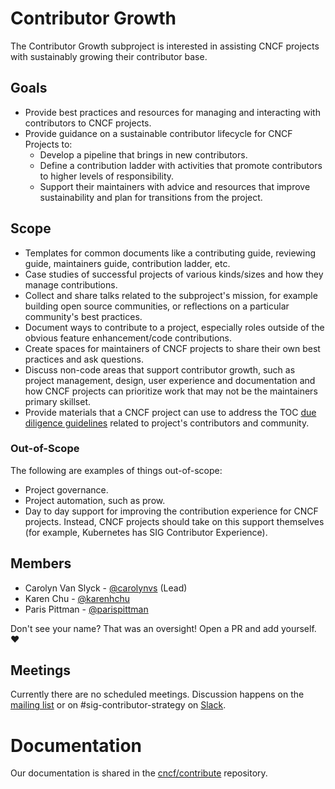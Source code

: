 # Contributor Growth

The Contributor Growth subproject is interested in assisting CNCF projects with
sustainably growing their contributor base.

## Goals

* Provide best practices and resources for managing and interacting with
  contributors to CNCF projects.
* Provide guidance on a sustainable contributor lifecycle for CNCF Projects to:
  * Develop a pipeline that brings in new contributors.
  * Define a contribution ladder with activities that promote contributors to
    higher levels of responsibility.
  * Support their maintainers with advice and resources that improve sustainability
    and plan for transitions from the project.
    

## Scope

* Templates for common documents like a contributing guide, reviewing guide,
  maintainers guide, contribution ladder, etc.
* Case studies of successful projects of various kinds/sizes and how they manage
  contributions.
* Collect and share talks related to the subproject's mission, for example
  building open source communities, or reflections on a particular community's
  best practices.
* Document ways to contribute to a project, especially roles outside of the
  obvious feature enhancement/code contributions.
* Create spaces for maintainers of CNCF projects to share their own best
  practices and ask questions.
* Discuss non-code areas that support contributor growth, such as project
  management, design, user experience and documentation and how CNCF projects
  can prioritize work that may not be the maintainers primary skillset.
* Provide materials that a CNCF project can use to address the TOC [due
  diligence guidelines] related to project's contributors and community.

[due diligence guidelines]: https://github.com/cncf/toc/blob/master/process/due-diligence-guidelines.md#project

### Out-of-Scope

The following are examples of things out-of-scope:

* Project governance.
* Project automation, such as prow.
* Day to day support for improving the contribution experience for CNCF
  projects. Instead, CNCF projects should take on this support themselves (for
  example, Kubernetes has SIG Contributor Experience).

## Members

* Carolyn Van Slyck - [@carolynvs](https://github.com/carolynvs) (Lead)
* Karen Chu - [@karenhchu](https://github.com/karenhchu)
* Paris Pittman - [@parispittman](https://github.com/parispittman)

Don't see your name? That was an oversight! Open a PR and add yourself. ❤️

## Meetings

Currently there are no scheduled meetings.  Discussion happens on the
[mailing list] or on #sig-contributor-strategy on [Slack].

[mailing list]: https://lists.cncf.io/g/cncf-sig-contributor-strategy
[Slack]: https://slack.cncf.io/

# Documentation

Our documentation is shared in the [cncf/contribute] repository.

[cncf/contribute]: https://github.com/cncf/contribute

